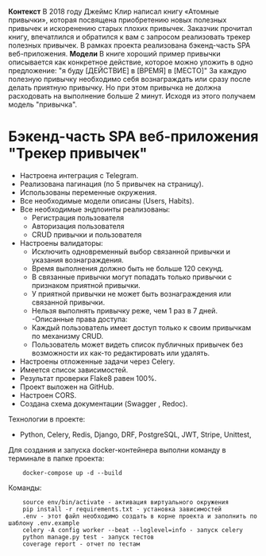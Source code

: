 **Контекст**
В 2018 году Джеймс Клир написал книгу «Атомные привычки», которая посвящена приобретению новых полезных привычек и искоренению старых плохих привычек. Заказчик прочитал книгу, впечатлился и обратился к вам с запросом реализовать трекер полезных привычек.
В рамках проекта реализована бэкенд-часть SPA веб-приложения.
**Модели**
В книге хороший пример привычки описывается как конкретное действие, которое можно уложить в одно предложение:
"я буду [ДЕЙСТВИЕ] в [ВРЕМЯ] в [МЕСТО]"
За каждую полезную привычку необходимо себя вознаграждать или сразу после делать приятную привычку. 
Но при этом привычка не должна расходовать на выполнение больше 2 минут. Исходя из этого получаем модель "привычка".


# Бэкенд-часть SPA веб-приложения "Трекер привычек" # 

- Настроена интеграция с Telegram.
- Реализована пагинация (по 5 привычек на страницу).
- Использованы переменные окружения.
- Все необходимые модели описаны (Users, Habits).
- Все необходимые эндпоинты реализованы:
    - Регистрация пользователя
    - Авторизация пользователя
    - CRUD привычки и пользователя
- Настроены валидаторы:
    - Исключить одновременный выбор связанной привычки и указания вознаграждения.
    - Время выполнения должно быть не больше 120 секунд.
    - В связанные привычки могут попадать только привычки с признаком приятной привычки.
    - У приятной привычки не может быть вознаграждения или связанной привычки. 
    - Нельзя выполнять привычку реже, чем 1 раз в 7 дней.
-Описанные права доступа:
    - Каждый пользователь имеет доступ только к своим привычкам по механизму CRUD.
    - Пользователь может видеть список публичных привычек без возможности их как-то редактировать или удалять.
- Настроены отложенные задачи через Celery.
- Имеется список зависимостей.
- Результат проверки Flake8 равен 100%.
- Проект выложен на GitHub.
- Настроен CORS.
- Создана схема документации (Swagger , Redoc).

Технологии в проекте:

- Python, Celery, Redis, Django, DRF, PostgreSQL, JWT, Stripe, Unittest,

Для создания и запуска docker-контейнера выполни команду в терминале в папке проекта:

        docker-compose up -d --build

Команды:

        source env/bin/activate - активация виртуального окружения
        pip install -r requirements.txt - установка зависимостей
        .env - этот файл необходимо создать в корне проекта и заполнить по шаблону .env.example
        celery -A config worker --beat --loglevel=info - запуск celery
        python manage.py test - запуск тестов 
        coverage report - отчет по тестам

